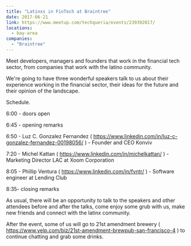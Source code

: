 ```yaml
---
title: "Latinxs in FinTech at Braintree"
date: 2017-06-21
link: https://www.meetup.com/techqueria/events/239392017/
locations:
  - bay-area
companies:
  - "Braintree"
---
```


Meet developers, managers and founders that work in the financial tech sector, from companies that work with the latino community.

We're going to have three wonderful speakers talk to us about their experience working in the financial sector, their ideas for the future and their opinion of the landscape.

Schedule.

6:00 - doors open

6:45 - opening remarks

6:50 - Luz C. Gonzalez Fernandez ( https://www.linkedin.com/in/luz-c-gonzalez-fernandez-00198056/ ) - Founder and CEO Konviv

7:20 - Michel Kattan ( https://www.linkedin.com/in/michelkattan/ ) - Marketing Director LAC at Xoom Corporation

8:05 - Phillip Ventura ( https://www.linkedin.com/in/fvntr/ ) - Software engineer at Lending Club

8:35- closing remarks

As usual, there will be an opportunity to talk to the speakers and other attendees before and after the talks, come enjoy some grub with us, make new friends and connect with the latinx community.

After the event, some of us will go to 21st amendment brewery ( https://www.yelp.com/biz/21st-amendment-brewpub-san-francisco-4 ) to continue chatting and grab some drinks.
